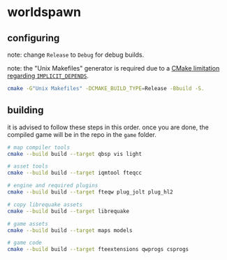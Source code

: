 # worldspawn

## configuring

note: change `Release` to `Debug` for debug builds.

note: the "Unix Makefiles" generator is required due to a [CMake limitation regarding `IMPLICIT_DEPENDS`](https://cmake.org/cmake/help/latest/command/add_custom_command.html).

```sh
cmake -G"Unix Makefiles" -DCMAKE_BUILD_TYPE=Release -Bbuild -S.
```

## building

it is advised to follow these steps in this order. once you are done, the
compiled game will be in the repo in the `game` folder.

```sh
# map compiler tools
cmake --build build --target qbsp vis light

# asset tools
cmake --build build --target iqmtool fteqcc

# engine and required plugins
cmake --build build --target fteqw plug_jolt plug_hl2

# copy librequake assets
cmake --build build --target librequake

# game assets
cmake --build build --target maps models

# game code
cmake --build build --target fteextensions qwprogs csprogs
```
